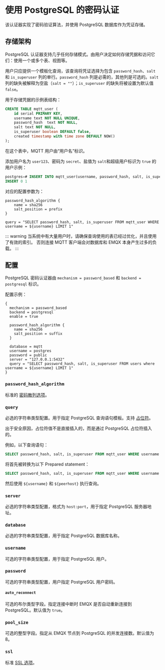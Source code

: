# 使用 PostgreSQL 的密码认证

该认证器实现了密码验证算法，并使用 PostgreSQL 数据库作为凭证存储。

## 存储架构

PostgreSQL 认证器支持几乎任何存储模式。由用户决定如何存储凭据和访问它们：使用一个或多个表、视图等。

用户只应提供一个模板化查询，该查询将凭证选择为包含 `password_hash`、`salt` 和 `is_superuser` 列的单行。`password_hash` 列是必需的，其他列是可选的。`salt` 列的缺失被解释为空盐（`salt = ""`）；`is_superuser` 的缺失将被设置为默认值 `false`。

用于存储凭据的示例表结构：

```sql
CREATE TABLE mqtt_user (
    id serial PRIMARY KEY,
    username text NOT NULL UNIQUE,
    password_hash  text NOT NULL,
    salt text NOT NULL,
    is_superuser boolean DEFAULT false,
    created timestamp with time zone DEFAULT NOW()
);
```

在这个表中，MQTT 用户由“用户名”标识。

添加用户名为 `user123`、密码为 `secret`、盐值为 `salt`和超级用户标识为 `true` 的用户示例：

```sql
postgres=# INSERT INTO mqtt_user(username, password_hash, salt, is_superuser) VALUES ('user123', 'bede90386d450cea8b77b822f8887065e4e5abf132c2f9dccfcc7fbd4cba5e35', 'salt', true);
INSERT 0 1
```

对应的配置参数为：

```
password_hash_algorithm {
    name = sha256
    salt_position = prefix
}

query = "SELECT password_hash, salt, is_superuser FROM mqtt_user WHERE username = ${username} LIMIT 1"
```

::: warning
当系统中有大量用户时，请确保查询使用的表已经过优化，并且使用了有效的索引。 否则连接 MQTT 客户端会对数据库和 EMQX 本身产生过多的负载。
:::

## 配置

PostgreSQL 密码认证器由 `mechanism = password_based` 和 `backend = postgresql` 标识。

配置示例：

```
{
  mechanism = password_based
  backend = postgresql
  enable = true

  password_hash_algorithm {
    name = sha256
    salt_position = suffix
  }

  database = mqtt
  username = postgres
  password = public
  server = "127.0.0.1:5432"
  query = "SELECT password_hash, salt, is_superuser FROM users where username = ${username} LIMIT 1"
}
```

### `password_hash_algorithm`

标准的 [密码散列选项](./authn.md#密码散列)。

### `query`

必选的字符串类型配置。用于指定 PostgreSQL 查询语句模板。支持 [占位符](./authn.md#认证占位符)。

出于安全原因，占位符值不是直接插入的，而是通过 PostgreSQL 占位符插入的。

例如，以下查询语句：

```sql
SELECT password_hash, salt, is_superuser FROM mqtt_user WHERE username = ${username} AND peerhost = ${peerhost} LIMIT 1
```

将首先被转换为以下 Prepared statement：

```sql
SELECT password_hash, salt, is_superuser FROM mqtt_user WHERE username = $1 AND peerhost = $2 LIMIT 1
```

然后使用 `${username}` 和 `${peerhost}` 执行查询。

### `server`

必选的字符串类型配置，格式为 `host:port`，用于指定 PostgreSQL 服务器地址。

### `database`

必选的字符串类型配置，用于指定 PostgreSQL 数据库名称。

### `username`

可选的字符串类型配置，用于指定 PostgreSQL 用户。

### `password`

可选的字符串类型配置，用户指定 PostgreSQL 用户密码。

#### `auto_reconnect`

可选的布尔类型字段。指定连接中断时 EMQX 是否自动重新连接到 PostgreSQL。默认值为 `true`。

### `pool_size`

可选的整型字段。指定从 EMQX 节点到 PostgreSQL 的并发连接数。默认值为 8。

### `ssl`

标准 [SSL 选项](../ssl.md)。
